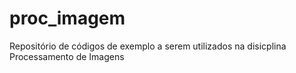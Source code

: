 # proc_imagem
Repositório de códigos de exemplo a serem utilizados na disicplina Processamento de Imagens

